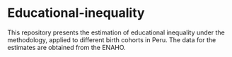 # Educational-inequality
This repository presents the estimation of educational inequality under the methodology, applied to different birth cohorts in Peru. The data for the estimates are obtained from the ENAHO.
